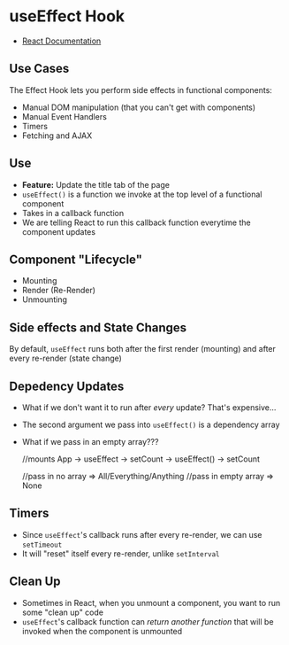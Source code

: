 # useEffect Hook
* [React Documentation](https://reactjs.org/docs/hooks-effect.html)

## Use Cases
The Effect Hook lets you perform side effects in functional components:
* Manual DOM manipulation (that you can't get with components)
* Manual Event Handlers
* Timers
* Fetching and AJAX

## Use
* **Feature:** Update the title tab of the page
* `useEffect()` is a function we invoke at the top level of a functional component
* Takes in a callback function
* We are telling React to run this callback function everytime the component updates

## Component "Lifecycle"
* Mounting
* Render (Re-Render)
* Unmounting

## Side effects and State Changes
By default, `useEffect` runs both after the first render (mounting) and after every re-render (state change)

## Depedency Updates
* What if we don't want it to run after _every_ update? That's expensive...
* The second argument we pass into `useEffect()` is a dependency array 
* What if we pass in an empty array???

  //mounts App -> useEffect -> setCount -> useEffect() -> setCount

  //pass in no array => All/Everything/Anything
  //pass in empty array => None

## Timers
* Since `useEffect`'s callback runs after every re-render, we can use `setTimeout` 
* It will "reset" itself every re-render, unlike `setInterval`

## Clean Up
* Sometimes in React, when you unmount a component, you want to run some "clean up" code
* `useEffect`'s callback function can _return another function_ that will be invoked when the component is unmounted